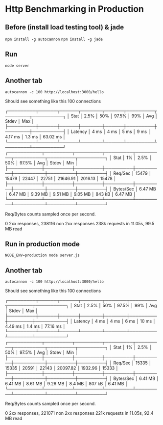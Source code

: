 # Http Benchmarking in Production

## Before (install load testing tool) & jade
`npm install -g autocannon`
`npm install -g jade`

## Run
`node server`

## Another tab
`autocannon -c 100 http://localhost:3000/hello`

Should see something like this
100 connections

┌─────────┬──────┬──────┬───────┬──────┬─────────┬────────┬──────────┐
│ Stat    │ 2.5% │ 50%  │ 97.5% │ 99%  │ Avg     │ Stdev  │ Max      │
├─────────┼──────┼──────┼───────┼──────┼─────────┼────────┼──────────┤
│ Latency │ 4 ms │ 4 ms │ 5 ms  │ 9 ms │ 4.17 ms │ 1.3 ms │ 63.02 ms │
└─────────┴──────┴──────┴───────┴──────┴─────────┴────────┴──────────┘
┌───────────┬─────────┬─────────┬─────────┬─────────┬──────────┬─────────┬─────────┐
│ Stat      │ 1%      │ 2.5%    │ 50%     │ 97.5%   │ Avg      │ Stdev   │ Min     │
├───────────┼─────────┼─────────┼─────────┼─────────┼──────────┼─────────┼─────────┤
│ Req/Sec   │ 15479   │ 15479   │ 22447   │ 22751   │ 21646.91 │ 2016.13 │ 15478   │
├───────────┼─────────┼─────────┼─────────┼─────────┼──────────┼─────────┼─────────┤
│ Bytes/Sec │ 6.47 MB │ 6.47 MB │ 9.39 MB │ 9.51 MB │ 9.05 MB  │ 843 kB  │ 6.47 MB │
└───────────┴─────────┴─────────┴─────────┴─────────┴──────────┴─────────┴─────────┘

Req/Bytes counts sampled once per second.

0 2xx responses, 238116 non 2xx responses
238k requests in 11.05s, 99.5 MB read

## Run in production mode
`NODE_ENV=production node server.js`

## Another tab
`autocannon -c 100 http://localhost:3000/hello`

Should see something like this
100 connections

┌─────────┬──────┬──────┬───────┬───────┬─────────┬────────┬──────────┐
│ Stat    │ 2.5% │ 50%  │ 97.5% │ 99%   │ Avg     │ Stdev  │ Max      │
├─────────┼──────┼──────┼───────┼───────┼─────────┼────────┼──────────┤
│ Latency │ 4 ms │ 4 ms │ 6 ms  │ 10 ms │ 4.49 ms │ 1.4 ms │ 77.16 ms │
└─────────┴──────┴──────┴───────┴───────┴─────────┴────────┴──────────┘
┌───────────┬─────────┬─────────┬─────────┬─────────┬──────────┬─────────┬─────────┐
│ Stat      │ 1%      │ 2.5%    │ 50%     │ 97.5%   │ Avg      │ Stdev   │ Min     │
├───────────┼─────────┼─────────┼─────────┼─────────┼──────────┼─────────┼─────────┤
│ Req/Sec   │ 15335   │ 15335   │ 20591   │ 22143   │ 20097.82 │ 1932.96 │ 15333   │
├───────────┼─────────┼─────────┼─────────┼─────────┼──────────┼─────────┼─────────┤
│ Bytes/Sec │ 6.41 MB │ 6.41 MB │ 8.61 MB │ 9.26 MB │ 8.4 MB   │ 807 kB  │ 6.41 MB │
└───────────┴─────────┴─────────┴─────────┴─────────┴──────────┴─────────┴─────────┘

Req/Bytes counts sampled once per second.

0 2xx responses, 221071 non 2xx responses
221k requests in 11.05s, 92.4 MB read
